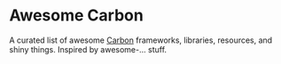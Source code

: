 # Awesome Carbon
A curated list of awesome [Carbon](https://github.com/carbon-language/carbon-lang) frameworks, libraries, resources, and shiny things. Inspired by awesome-... stuff.
